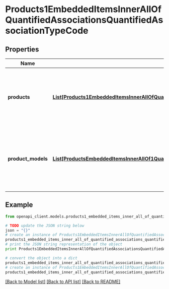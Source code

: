 # Products1EmbeddedItemsInnerAllOfQuantifiedAssociationsQuantifiedAssociationTypeCode


## Properties
Name | Type | Description | Notes
------------ | ------------- | ------------- | -------------
**products** | [**List[Products1EmbeddedItemsInnerAllOfQuantifiedAssociationsQuantifiedAssociationTypeCodeProductsInner]**](Products1EmbeddedItemsInnerAllOfQuantifiedAssociationsQuantifiedAssociationTypeCodeProductsInner.md) | Array of objects containing product uuids and quantities with which the product is in relation | [optional] 
**product_models** | [**List[ProductsEmbeddedItemsInnerAllOf1QuantifiedAssociationsQuantifiedAssociationTypeCodeProductModelsInner]**](ProductsEmbeddedItemsInnerAllOf1QuantifiedAssociationsQuantifiedAssociationTypeCodeProductModelsInner.md) | Array of objects containing product model codes and quantities with which the product is in relation | [optional] 

## Example

```python
from openapi_client.models.products1_embedded_items_inner_all_of_quantified_associations_quantified_association_type_code import Products1EmbeddedItemsInnerAllOfQuantifiedAssociationsQuantifiedAssociationTypeCode

# TODO update the JSON string below
json = "{}"
# create an instance of Products1EmbeddedItemsInnerAllOfQuantifiedAssociationsQuantifiedAssociationTypeCode from a JSON string
products1_embedded_items_inner_all_of_quantified_associations_quantified_association_type_code_instance = Products1EmbeddedItemsInnerAllOfQuantifiedAssociationsQuantifiedAssociationTypeCode.from_json(json)
# print the JSON string representation of the object
print Products1EmbeddedItemsInnerAllOfQuantifiedAssociationsQuantifiedAssociationTypeCode.to_json()

# convert the object into a dict
products1_embedded_items_inner_all_of_quantified_associations_quantified_association_type_code_dict = products1_embedded_items_inner_all_of_quantified_associations_quantified_association_type_code_instance.to_dict()
# create an instance of Products1EmbeddedItemsInnerAllOfQuantifiedAssociationsQuantifiedAssociationTypeCode from a dict
products1_embedded_items_inner_all_of_quantified_associations_quantified_association_type_code_form_dict = products1_embedded_items_inner_all_of_quantified_associations_quantified_association_type_code.from_dict(products1_embedded_items_inner_all_of_quantified_associations_quantified_association_type_code_dict)
```
[[Back to Model list]](../README.md#documentation-for-models) [[Back to API list]](../README.md#documentation-for-api-endpoints) [[Back to README]](../README.md)


